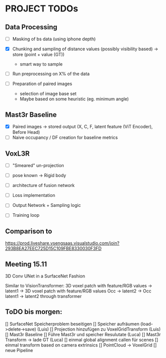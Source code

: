 # PROJECT TODOs

## Data Processing
- [ ] Masking of bs data (using iphone depth)
- [x] Chunking and sampling of distance values (possibly visibility based) -> store (point + value (GT))
  - smart way to sample
  
- [ ] Run preprocessing on X% of the data
- [ ] Preparation of paired images
   - selection of image base set
   - Maybe based on some heuristic (eg. minimum angle)

## Mast3r Baseline 
- [x] Paired images -> stored output (X, C, F, latent feature (ViT Encoder), Before Head)
- [ ] Naive occupancy / DF creation for baseline metrics

## VoxL3R
- [ ] "Smeared" un-projection 
- [ ] pose known -> Rigid body
- [ ] architecture of fusion network
- [ ] Loss implementation
- [ ] Output Network + Sampling logic
- [ ] Training loop


## Comparison to 

https://prod.liveshare.vsengsaas.visualstudio.com/join?293B8EA27EEC725D15C109FBE8330030F3FD

## Meeting 15.11

3D Conv UNet in a SurfaceNet Fashion

Similar to VisionTransformer:
3D voxel patch with feature/RGB values -> latent1 -> 3D voxel patch with feature/RGB values 
Occ -> latent2 -> Occ
latent1 -> latent2 through transformer

## ToDO bis morgen:

[] SurfaceNet Speicherproblem beseitigen 
  [] Speicher aufräumen (load->delete->save) (Luis)
  [] Projection hinzufügen zu VoxelGridTransform (Luis)
[] Mast3r Baseline
  [] Führe Mast3r und speicher Resulutate (Luca)
  [] Mast3r Transform -> lade GT (Luca)
  [] einmal global alignment callen für scenes 
  [] einmal transform based on camera extrinsics
  [] PointCloud -> VoxelGrid
[] neue Pipeline 